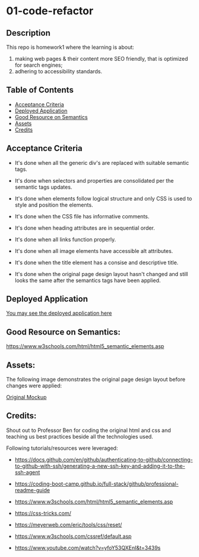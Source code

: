 # 01-code-refactor

## Description

This repo is homework1 where the learning is about:
1) making web pages & their content more SEO friendly, that is optimized for search engines;
2) adhering to accessibility standards.

## Table of Contents

- [Acceptance Criteria](#acceptance)
- [Deployed Application](#deployed)
- [Good Resource on Semantics](#resource)
- [Assets](#assets)
- [Credits](#credits)

## Acceptance Criteria

* It's done when all the generic div's are replaced with suitable semantic tags. 

* It's done when selectors and properties are consolidated per the semantic tags updates.

* It's done when elements follow logical structure and only CSS is used to style and position the elements.

* It's done when the CSS file has informative comments. 

* It's done when heading attributes are in sequential order.

* It's done when all links function properly.

* It's done when all image elements have accessible alt attributes.

* It's done when the title element has a consise and descriptive title.

* It's done when the original page design layout hasn't changed and still looks the same after the semantics tags have been applied.

## Deployed Application

[You may see the deployed application here](https://csalhab.github.io/01-code-refactor/)

## Good Resource on Semantics:
https://www.w3schools.com/html/html5_semantic_elements.asp

## Assets:

The following image demonstrates the original page design layout before changes were applied:

[Original Mockup](./assets/images/horiseonpageimage.jpg)

## Credits:

Shout out to Professor Ben for coding the original html and css and teaching us best practices beside all the technologies used.

Following tutorials/resources were leveraged:

- https://docs.github.com/en/github/authenticating-to-github/connecting-to-github-with-ssh/generating-a-new-ssh-key-and-adding-it-to-the-ssh-agent

- https://coding-boot-camp.github.io/full-stack/github/professional-readme-guide

- https://www.w3schools.com/html/html5_semantic_elements.asp

- https://css-tricks.com/

- https://meyerweb.com/eric/tools/css/reset/

- https://www.w3schools.com/cssref/default.asp

- https://www.youtube.com/watch?v=yfoY53QXEnI&t=3439s



